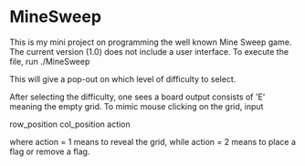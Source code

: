 # MineSweep
This is my mini project on programming the well known Mine Sweep game.
The current version (1.0) does not include a user interface. 
To execute the file, run
./MineSweep

This will give a pop-out on which level of difficulty to select.


After selecting the difficulty, one sees a board output consists of 'E' meaning the empty grid.
To mimic mouse clicking on the grid, input


row_position  col_position action


where action = 1 means to reveal the grid, while action = 2 means to place a flag or remove a flag.

